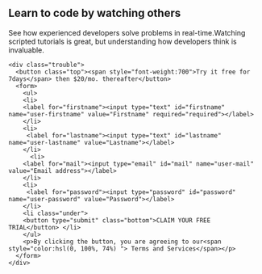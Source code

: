 <!Doctype Html>  
<Html>     
<head>      
<Title> Responsive web  </Title>  
<meta charset="UTF-8">
<meta name="viewport" content="width=device-width, initial-scale=1.0">
<link rel="stylesheet" href="/Resp.css">
</head>  
<body>   
  <main>
    <div class="first">
      <h2>Learn to code by watching others</h2>
       <p>See how experienced developers solve problems in real-time.Watching scripted tutorials is great, but understanding how developers think is invaluable. </p>
    </div>
    
    <div class="trouble">
      <button class="top"><span style="font-weight:700">Try it free for 7days</span> then $20/mo. thereafter</button>
      <form>
        <ul>
        <li>
        <label for="firstname"><input type="text" id="firstname" name="user-firstname" value="Firstname" required="required"></label>
        </li>
        <li>
         <label for="lastname"><input type="text" id="lastname" name="user-lastname" value="Lastname"></label>
        </li>
          <li>
        <label for="mail"><input type="email" id="mail" name="user-mail" value="Email address"></label>
        </li>
        <li>
         <label for="password"><input type="password" id="password" name="user-password" value="Password"></label>
        </li>
        <li class="under"> 
        <button type="submit" class="bottom">CLAIM YOUR FREE TRIAL</button> </li>
        </ul>
        <p>By clicking the button, you are agreeing to our<span style="color:hsl(0, 100%, 74%) "> Terms and Services</span></p>
      </form>
    </div>
 </main>
</body>   
</Html>  
